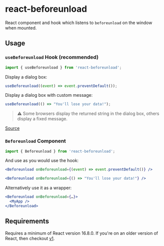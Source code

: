 # react-beforeunload

React component and hook which listens to `beforeunload` on the window when mounted.

## Usage

### `useBeforeunload` Hook (recommended)

```jsx
import { useBeforeunload } from 'react-beforeunload';
```

Display a dialog box:

```jsx
useBeforeunload((event) => event.preventDefault());
```

Display a dialog box with custom message:

```jsx
useBeforeunload(() => "You'll lose your data!");
```

> :warning: Some browsers display the returned string in the dialog box, others display a fixed message.

[Source](https://developer.mozilla.org/en-US/docs/Web/Events/beforeunload)

### `Beforeunload` Component

```jsx
import { Beforeunload } from 'react-beforeunload';
```

And use as you would use the hook:

```jsx
<Beforeunload onBeforeunload={(event) => event.preventDefault()} />
```

```jsx
<Beforeunload onBeforeunload={() => "You'll lose your data!"} />
```

Alternatively use it as a wrapper:

```jsx
<Beforeunload onBeforeunload={…}>
  <MyApp />
</Beforeunload>
```

## Requirements

Requires a minimum of React version 16.8.0. If you're on an older version of React, then checkout [v1](https://github.com/jacobbuck/react-beforeunload/tree/v1).
